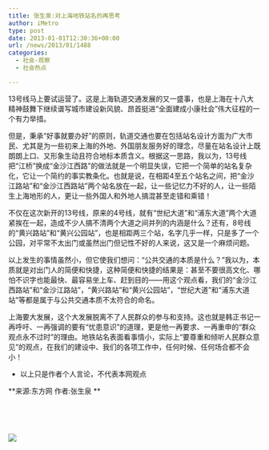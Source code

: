 ```yaml
---
title: 张生泉:对上海地铁站名的再思考
author: iMetro
type: post
date: 2013-01-01T12:30:36+00:00
url: /news/2013/01/1488
categories:
  - 社会-观察
  - 社会热点

---
```

13号线马上要试运营了。这是上海轨道交通发展的又一盛事，也是上海在十八大精神鼓舞下继续谱写城市建设新风貌、昂首挺进“全面建成小康社会”伟大征程的一个有力举措。

但是，秉承“好事就要办好”的原则，轨道交通也要在包括站名设计方面为广大市民、尤其是为一些初来上海的外地、外国朋友服务好的理念，尽量在站名设计上既朗朗上口、又形象生动且符合地标本质含义。根据这一思路，我以为，13号线把“江桥”换成“金沙江西路”的做法就是一个明显失误，它把一个简单的站名复杂化，它让一个简约的事实教条化。也就是说，在相距4至五个站名之间，把“金沙江路站”和“金沙江西路站”两个站名放在一起，让一些记忆力不好的人，让一些陌生上海地形的人，更让一些外国人和外地人搞混甚至走错和乘错！

不仅在这次新开的13号线，原来的4号线，就有“世纪大道”和“浦东大道”两个大道紧挨在一起，造成不少人搞不清两个大道之间并列的内涵是什么？还有，8号线的“黄兴路站”和“黄兴公园站”，也是相距两三个站，名字几乎一样，只是多了一个公园，对平常不太出门或虽然出门但记性不好的人来说，这又是一个麻烦问题。

以上发生的事情虽然小，但它使我们想问：“公共交通的本质是什么？”我以为，本质就是对出门人的简便和快捷，这种简便和快捷的结果是：甚至不要很高文化、哪怕不识字也能最快、最容易坐上车、赶到目的——用这个观点看，我们的“金沙江西路站”和“金沙江路站”，“黄兴路站”和“黄兴公园站”，“世纪大道”和“浦东大道站”等都是属于与公共交通本质不太符合的命名。

上海要大发展，这个大发展脱离不了人民群众的参与和支持。这也就是韩正书记一再呼吁、一再强调的要有“忧患意识”的道理，更是他一再要求、一再重申的“群众观点永不过时”的理由。地铁站名表面看事情小，实际上“要尊重和倾听人民群众意见”的观点，在我们的建设中、我们的各项工作中，任何时候、任何场合都不会小！

* 以上只是作者个人言论，不代表本网观点

**来源:东方网 作者:张生泉 **

&nbsp;

&nbsp;

![][1] 

&nbsp;

 [1]: http://ww1.sinaimg.cn/bmiddle/94a13277jw1e0e8pzmuxlj.jpg